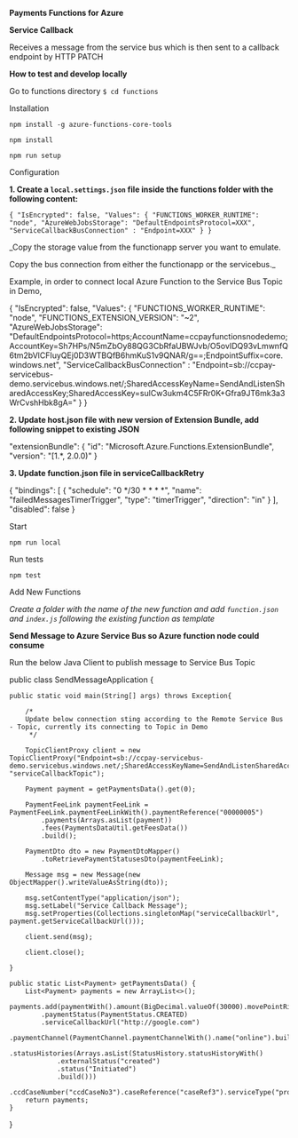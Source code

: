 **Payments Functions for Azure**

**Service Callback**

Receives a message from the service bus which is then sent to a callback endpoint by HTTP PATCH

**How to test and develop locally**

Go to functions directory `$ cd functions`

Installation

`npm install -g azure-functions-core-tools`

`npm install`

`npm run setup`

Configuration

**1. Create a `local.settings.json` file inside the functions folder with the following content:**

`
{
  "IsEncrypted": false,
  "Values": {
    "FUNCTIONS_WORKER_RUNTIME": "node",
    "AzureWebJobsStorage": "DefaultEndpointsProtocol=XXX",
    "ServiceCallbackBusConnection" : "Endpoint=XXX"
  }
}
`

_Copy the storage value from the functionapp server you want to emulate.

Copy the bus connection from either the functionapp or the servicebus._

Example, in order to connect local Azure Function to the Service Bus Topic in Demo,

{ "IsEncrypted": false, "Values": { 
    "FUNCTIONS_WORKER_RUNTIME": "node", 
    "FUNCTIONS_EXTENSION_VERSION": "~2",
    "AzureWebJobsStorage": "DefaultEndpointsProtocol=https;AccountName=ccpayfunctionsnodedemo;AccountKey=Sh7HPs/N5mZbOy88QG3CbRfaUBWJvb/O5ovIDQ93vLmwnfQ6tm2bVlCFIuyQEj0D3WTBQfB6hmKuS1v9QNAR/g==;EndpointSuffix=core.windows.net", 
    "ServiceCallbackBusConnection" : "Endpoint=sb://ccpay-servicebus-demo.servicebus.windows.net/;SharedAccessKeyName=SendAndListenSharedAccessKey;SharedAccessKey=sulCw3ukm4C5FRr0K+Gfra9JT6mk3a3WrCvshHbk8gA=" } 
}

**2. Update host.json file with new version of Extension Bundle, add following snippet to existing JSON**

"extensionBundle": {
    "id": "Microsoft.Azure.Functions.ExtensionBundle",
    "version": "[1.*, 2.0.0)"
  }
  
**3. Update function.json file in serviceCallbackRetry**

{
  "bindings": [
    {
      "schedule": "0 */30 * * * *",
      "name": "failedMessagesTimerTrigger",
      "type": "timerTrigger",
      "direction": "in"
    }
  ],
  "disabled": false
}


Start

`npm run local` 

Run tests

`npm test`

Add New Functions 

_Create a folder with the name of the new function and add `function.json` and `index.js` following the existing
function as template_ 

**Send Message to Azure Service Bus so Azure function node could consume**

Run the below Java Client to publish message to Service Bus Topic

public class SendMessageApplication {

    public static void main(String[] args) throws Exception{

        /*
        Update below connection sting according to the Remote Service Bus - Topic, currently its connecting to Topic in Demo
         */

        TopicClientProxy client = new TopicClientProxy("Endpoint=sb://ccpay-servicebus-demo.servicebus.windows.net/;SharedAccessKeyName=SendAndListenSharedAccessKey;SharedAccessKey=sulCw3ukm4C5FRr0K+Gfra9JT6mk3a3WrCvshHbk8gA=", "serviceCallbackTopic");

        Payment payment = getPaymentsData().get(0);

        PaymentFeeLink paymentFeeLink = PaymentFeeLink.paymentFeeLinkWith().paymentReference("00000005")
            .payments(Arrays.asList(payment))
            .fees(PaymentsDataUtil.getFeesData())
            .build();

        PaymentDto dto = new PaymentDtoMapper()
            .toRetrievePaymentStatusesDto(paymentFeeLink);

        Message msg = new Message(new ObjectMapper().writeValueAsString(dto));

        msg.setContentType("application/json");
        msg.setLabel("Service Callback Message");
        msg.setProperties(Collections.singletonMap("serviceCallbackUrl", payment.getServiceCallbackUrl()));

        client.send(msg);

        client.close();

    }

    public static List<Payment> getPaymentsData() {
        List<Payment> payments = new ArrayList<>();
        payments.add(paymentWith().amount(BigDecimal.valueOf(30000).movePointRight(2)).reference("reference3").description("desc3").returnUrl("https://www.moneyclaims.service.gov.uk")
            .paymentStatus(PaymentStatus.CREATED)
            .serviceCallbackUrl("http://google.com")
            .paymentChannel(PaymentChannel.paymentChannelWith().name("online").build())
            .statusHistories(Arrays.asList(StatusHistory.statusHistoryWith()
                .externalStatus("created")
                .status("Initiated")
                .build()))
            .ccdCaseNumber("ccdCaseNo3").caseReference("caseRef3").serviceType("probate").currency("GBP").build());
        return payments;
    }
}
